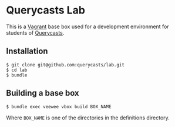# Querycasts Lab

This is a [Vagrant](http://www.vagrantup.com/) base box used for a development environment for students of [Querycasts](http://www.querycasts.com/).

## Installation

```
$ git clone git@github.com:querycasts/lab.git
$ cd lab
$ bundle
```

## Building a base box

```
$ bundle exec veewee vbox build BOX_NAME
```
Where `BOX_NAME` is one of the directories in the definitions directory.
